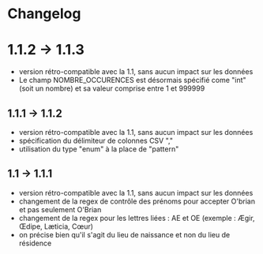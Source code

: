 # Changelog

# 1.1.2 -> 1.1.3
* version rétro-compatible avec la 1.1, sans aucun impact sur les données
* Le champ NOMBRE_OCCURENCES est désormais spécifié come "int" (soit un nombre) et sa valeur comprise entre 1 et 999999

## 1.1.1 -> 1.1.2
* version rétro-compatible avec la 1.1, sans aucun impact sur les données
* spécification du délimiteur de colonnes CSV ","
* utilisation du type "enum" à la place de "pattern"

## 1.1 -> 1.1.1

* version rétro-compatible avec la 1.1, sans aucun impact sur les données
* changement de la regex de contrôle des prénoms pour accepter O'brian et pas seulement O'Brian
* changement de la regex pour les lettres liées : AE et OE (exemple : Ægir, Œdipe, Læticia, Cœur)
* on précise bien qu'il s'agit du lieu de naissance et non du lieu de résidence